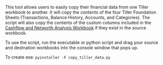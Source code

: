This tool allows users to easily copy their financial data from one Tiller workbook to another. It will copy the contents of the four Tiller Foundation Sheets (Transactions, Balance History, Accounts, and Categories). The script will also copy the contents of the custom columns included in the [Cashflow and Networth Analysis Workbook](https://jaqkofalltrades.com/posts/cashflow-and-networth-analysis-workbook/) if they exist in the source workbook.

To use the script, run the executable or python script and drag your source and destnation workbooks into the console window that pops up.

To create exe:
`pyinstaller -F copy_tiller_data.py`  
